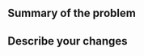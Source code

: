 ## Summary of the problem
<!-- Why are these changes being made? What problem does it solve? Link any related issues to provide more details. -->



## Describe your changes
<!-- Explain your thought process to the solution and provide a quick summary of the changes. -->



<!-- If there are any visual changes, please attach images, videos, or gifs. -->

